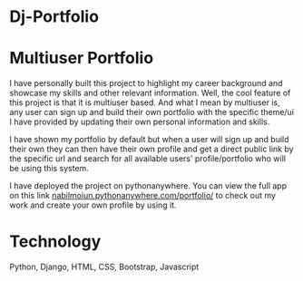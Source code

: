 # Dj-Portfolio

# Multiuser Portfolio

I have personally built this project to highlight my career background and showcase my skills and other relevant information. Well, the cool feature of this project is that
it is multiuser based. And what I mean by multiuser is, any user can sign up and build their own portfolio with the specific theme/ui I have provided by updating their own personal
information and skills.

I have shown my portfolio by default but when a user will sign up and build their own they can then have their own profile and get a direct public link by the specific url and
search for all available users' profile/portfolio who will be using this system.

I have deployed the project on pythonanywhere. You can view the full app on this link [nabilmoiun.pythonanywhere.com/portfolio/](http://nabilmoiun.pythonanywhere.com/portfolio/)
to check out my work and create your own profile by using it.

# Technology

Python, Django, HTML, CSS, Bootstrap, Javascript

